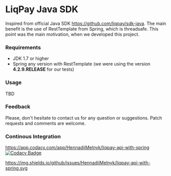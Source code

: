 # LiqPay Java SDK

Inspired from official Java SDK https://github.com/liqpay/sdk-java.
The main benefit is the use of RestTemplate from Spring, which is threadsafe. 
This point was the main motivation, when we developed this project.  

### Requirements
 - JDK 1.7 or higher
 - Spring any version with RestTemplate (we were using the version **4.2.9.RELEASE** for our tests)
 
### Usage

TBD
 
### Feedback

Please, don't hesitate to contact us for any question or suggestions. Patch requests and comments are welcome.

### Continous Integration



https://app.codacy.com/app/HennadiiMelnyk/liqpay-api-with-spring
[![Codacy Badge](https://api.codacy.com/project/badge/Grade/9f18e61a237f47ad97b4660fe135367a)](https://www.codacy.com/app/HennadiiMelnyk/liqpay-api-with-spring?utm_source=github.com&amp;utm_medium=referral&amp;utm_content=HennadiiMelnyk/liqpay-api-with-spring&amp;utm_campaign=Badge_Grade)


https://img.shields.io/github/issues/HennadiiMelnyk/liqpay-api-with-spring.svg